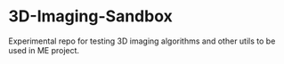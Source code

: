 # 3D-Imaging-Sandbox
Experimental repo for testing 3D imaging algorithms and other utils to be used in ME project.
